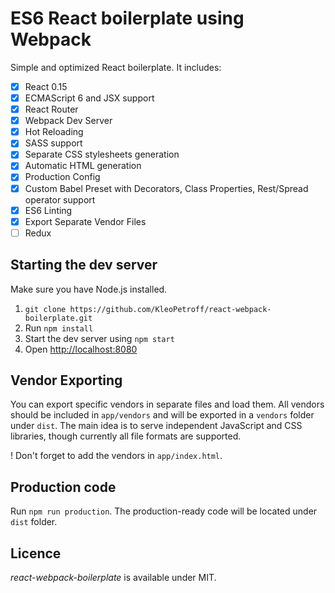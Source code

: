 # ES6 React boilerplate using Webpack

Simple and optimized React boilerplate. It includes: 

- [x] React 0.15
- [x] ECMAScript 6 and JSX support
- [x] React Router
- [x] Webpack Dev Server
- [x] Hot Reloading
- [x] SASS support
- [x] Separate CSS stylesheets generation
- [x] Automatic HTML generation
- [x] Production Config
- [x] Custom Babel Preset with Decorators, Class Properties, Rest/Spread operator support 
- [x] ES6 Linting
- [x] Export Separate Vendor Files
- [ ] Redux

## Starting the dev server

Make sure you have Node.js installed.

1. `git clone https://github.com/KleoPetroff/react-webpack-boilerplate.git`
2. Run `npm install`
3. Start the dev server using `npm start`
3. Open [http://localhost:8080](http://localhost:8080)

## Vendor Exporting

You can export specific vendors in separate files and load them. All vendors should be included in `app/vendors` and will be exported in a `vendors` folder under `dist`. The main idea is to serve independent JavaScript and CSS libraries, though currently all file formats are supported.

! Don't forget to add the vendors in `app/index.html`.

## Production code

Run `npm run production`. The production-ready code will be located under `dist` folder.

## Licence

_react-webpack-boilerplate_ is available under MIT.